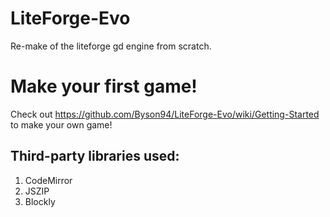 # LiteForge-Evo
Re-make of the liteforge gd engine from scratch. 

# Make your first game!
Check out https://github.com/Byson94/LiteForge-Evo/wiki/Getting-Started to make your own game!

## Third-party libraries used:
1. CodeMirror
2. JSZIP
3. Blockly